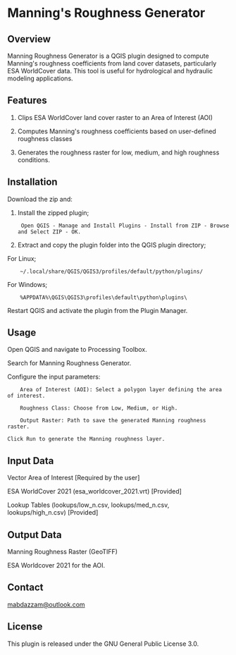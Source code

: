 # Manning's Roughness Generator
## Overview

Manning Roughness Generator is a QGIS plugin designed to compute Manning's roughness coefficients from land cover datasets, particularly ESA WorldCover data. This tool is useful for hydrological and hydraulic modeling applications.
## Features

1. Clips ESA WorldCover land cover raster to an Area of Interest (AOI)

2. Computes Manning's roughness coefficients based on user-defined roughness classes

3. Generates the roughness raster for low, medium, and high roughness conditions. 

## Installation

Download the zip and:

1. Install the zipped plugin;

        Open QGIS - Manage and Install Plugins - Install from ZIP - Browse and Select ZIP - OK.
   
2. Extract and copy the plugin folder into the QGIS plugin directory;

For Linux;

        ~/.local/share/QGIS/QGIS3/profiles/default/python/plugins/

For Windows;

        %APPDATA%\QGIS\QGIS3\profiles\default\python\plugins\

Restart QGIS and activate the plugin from the Plugin Manager.

## Usage

Open QGIS and navigate to Processing Toolbox.

Search for Manning Roughness Generator.

Configure the input parameters:

        Area of Interest (AOI): Select a polygon layer defining the area of interest.

        Roughness Class: Choose from Low, Medium, or High.

        Output Raster: Path to save the generated Manning roughness raster.

    Click Run to generate the Manning roughness layer.

## Input Data

Vector Area of Interest [Required by the user]

ESA WorldCover 2021 (esa_worldcover_2021.vrt) [Provided]

Lookup Tables (lookups/low_n.csv, lookups/med_n.csv, lookups/high_n.csv) [Provided]

## Output Data

Manning Roughness Raster (GeoTIFF)

ESA Worldcover 2021 for the AOI.

## Contact

mabdazzam@outlook.com

## License

This plugin is released under the GNU General Public License 3.0.

